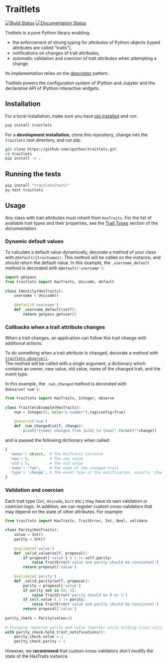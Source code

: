 # Traitlets 
 
[![Build Status](https://travis-ci.org/ipython/traitlets.svg?branch=master)](https://travis-ci.org/ipython/traitlets) 
[![Documentation Status](https://readthedocs.org/projects/traitlets/badge/?version=latest)](http://traitlets.readthedocs.org/en/latest/?badge=latest) 
 
Traitlets is a pure Python library enabling: 
 
 - the enforcement of strong typing for attributes of Python objects 
   (typed attributes are called "traits"), 
 - notifications on changes of trait attributes, 
 - automatic validation and coercion of trait attributes when attempting a 
   change. 
 
Its implementation relies on the [descriptor](https://docs.python.org/howto/descriptor.html) 
pattern.  
 
Traitlets powers the configuration system of IPython and Jupyter 
and the declarative API of IPython interactive widgets. 
 
## Installation 
 
For a local installation, make sure you have 
[pip installed](https://pip.pypa.io/en/stable/installing/) and run: 
 
```bash 
pip install traitlets 
``` 
 
For a **development installation**, clone this repository, change into the 
`traitlets` root directory, and run pip: 
 
```bash 
git clone https://github.com/ipython/traitlets.git 
cd traitlets 
pip install -e . 
``` 
 
## Running the tests 
 
```bash 
pip install "traitlets[test]" 
py.test traitlets 
``` 
 
## Usage 
 
Any class with trait attributes must inherit from `HasTraits`. 
For the list of available trait types and their properties, see the 
[Trait Types](https://traitlets.readthedocs.io/en/latest/trait_types.html) 
section of the documentation. 
 
### Dynamic default values 
 
To calculate a default value dynamically, decorate a method of your class with 
`@default({traitname})`. This method will be called on the instance, and 
should return the default value. In this example, the `_username_default` 
method is decorated with `@default('username')`: 
 
```Python 
import getpass 
from traitlets import HasTraits, Unicode, default 
 
class Identity(HasTraits): 
    username = Unicode() 
 
    @default('username') 
    def _username_default(self): 
        return getpass.getuser() 
``` 
 
### Callbacks when a trait attribute changes 
 
When a trait changes, an application can follow this trait change with 
additional actions.  
 
To do something when a trait attribute is changed, decorate a method with 
[`traitlets.observe()`](https://traitlets.readthedocs.io/en/latest/api.html?highlight=observe#traitlets.observe).  
The method will be called with a single argument, a dictionary which contains 
an owner, new value, old value, name of the changed trait, and the event type. 
 
In this example, the `_num_changed` method is decorated with ``@observe(`num`)``: 
 
```Python 
from traitlets import HasTraits, Integer, observe 
 
class TraitletsExample(HasTraits): 
    num = Integer(5, help="a number").tag(config=True) 
 
    @observe('num') 
    def _num_changed(self, change): 
        print("{name} changed from {old} to {new}".format(**change)) 
``` 
 
and is passed the following dictionary when called: 
 
```Python 
{ 
  'owner': object,  # The HasTraits instance 
  'new': 6,         # The new value 
  'old': 5,         # The old value 
  'name': "foo",    # The name of the changed trait 
  'type': 'change', # The event type of the notification, usually 'change' 
} 
``` 
 
### Validation and coercion 
 
Each trait type (`Int`, `Unicode`, `Dict` etc.) may have its own validation or 
coercion logic. In addition, we can register custom cross-validators 
that may depend on the state of other attributes. For example: 
 
```Python 
from traitlets import HasTraits, TraitError, Int, Bool, validate 
 
class Parity(HasTraits): 
    value = Int() 
    parity = Int() 
 
    @validate('value') 
    def _valid_value(self, proposal): 
        if proposal['value'] % 2 != self.parity: 
            raise TraitError('value and parity should be consistent') 
        return proposal['value'] 
 
    @validate('parity') 
    def _valid_parity(self, proposal): 
        parity = proposal['value'] 
        if parity not in [0, 1]: 
            raise TraitError('parity should be 0 or 1') 
        if self.value % 2 != parity: 
            raise TraitError('value and parity should be consistent') 
        return proposal['value'] 
 
parity_check = Parity(value=2) 
 
# Changing required parity and value together while holding cross validation 
with parity_check.hold_trait_notifications(): 
    parity_check.value = 1 
    parity_check.parity = 1 
``` 
 
However, we **recommend** that custom cross-validators don't modify the state 
of the HasTraits instance. 
